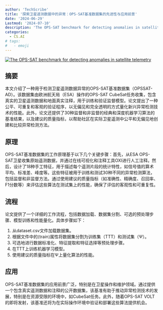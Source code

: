 ```yaml
---
author: 'TechScribe'
title: '探索卫星遥测数据中的异常：OPS-SAT基准数据集的先进性与应用前景'
date: '2024-06-29'
Lastmod: '2024-07-10'
description: 'The OPS-SAT benchmark for detecting anomalies in satellite telemetry'
categories:
  - CS.AI
# tags:
#   - emoji
---
```


[![The OPS-SAT benchmark for detecting anomalies in satellite telemetry](https://arxiv-research-1301205113.cos.ap-guangzhou.myqcloud.com/images/2407.04730v1.pdf_0.jpg)](https://arxiv.org/abs/2407.04730v1)

## 摘要

本文介绍了一种用于检测卫星遥测数据异常的OPS-SAT基准数据集（OPSSAT-AD）。该数据集由欧洲航天局（ESA）操作的OPS-SAT CubeSat任务收集，包含真实的卫星遥测数据和地面真实注释，用于训练和验证监督模型。论文提出了一种公平、可重复和客观的验证程序，以无偏见和完全透明的方式量化新兴异常检测技术的性能。此外，论文还提供了30种监督和非监督的经典和深度机器学习算法的基准结果，以及建议的质量指标，以帮助社区在实际卫星遥测中公平和无偏见地创建和比较异常检测方法。<!--more-->

## 原理

OPS-SAT基准数据集的工作原理基于以下几个关键步骤：首先，从ESA OPS-SAT卫星收集原始遥测数据，并通过在线可视化和注释工具OXI进行人工注释。然后，设计了18种手工特征，用于描述每个遥测片段的统计特性，如信号值的算术平均、标准差、峰度等。这些特征被用于训练和测试30种不同的异常检测算法，包括监督和非监督方法。通过使用建议的质量指标（如准确性、精确度、召回率、F1分数等）来评估这些算法在测试集上的性能，确保了评估的客观性和可重复性。

## 流程

论文提供了一个详细的工作流程，包括数据加载、数据集分割、可选的预处理步骤、模型训练和性能量化。具体步骤如下：
1. 从dataset.csv文件加载数据集。
2. 根据文件中的⟨train⟩属性将数据集分割为训练集（TTT）和测试集（Ψ）。
3. 可选地进行数据标准化、特征提取和特征选择等预处理步骤。
4. 在TTT上训练机器学习模型。
5. 使用建议的质量指标在Ψ上量化算法的性能。

## 应用

OPS-SAT基准数据集的应用前景广泛，特别是在卫星操作和维护领域。通过提供一个包含真实遥测数据和注释的公开数据集，该基准有助于推动异常检测技术的发展，特别是在资源受限的环境中，如CubeSat任务。此外，随着OPS-SAT VOLT的即将发射，该基准还将为在实际操作环境中验证和部署这些算法提供机会。